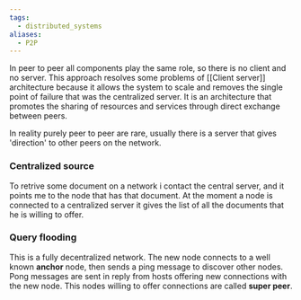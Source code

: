 ```yaml
---
tags:
  - distributed_systems
aliases:
  - P2P
---
```

In peer to peer all components play the same role,  so there is no client and no server. This approach resolves some problems of [[Client server]] architecture because it allows the system to scale and removes the single point of failure that was the centralized server. It is an architecture that promotes the sharing of resources and services through direct exchange between peers.

In reality purely peer to peer are rare, usually there is a server that gives 'direction' to other peers on the network.
### Centralized source

To retrive some document on a network i contact the central server, and it points me to the node that has that document. At the moment a node is connected to a centralized server it gives the list of all the documents that he is willing to offer.
### Query flooding

This is a fully decentralized network. The new node connects to a well known **anchor** node, then sends a ping message to discover other nodes. Pong messages are sent in reply from hosts offering new connections with the new node. This nodes willing to offer connections are called **super peer**.